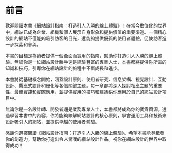 # 前言

歡迎閱讀本書《網站設計指南：打造引人入勝的線上體驗》！在當今數位化的世界中，網站已成為企業、組織和個人展示自身形象和提供價值的重要渠道。一個精心設計的網站不僅能夠吸引訪客的目光，還能夠提供優質的使用者體驗，促使訪客進一步探索和參與。

本書的目標是為讀者提供一個全面而實用的指南，幫助你打造引人入勝的線上體驗。無論你是一位網站設計新手還是經驗豐富的專業人士，本書都將提供你所需的知識和技巧，引導你在網站設計的旅程中不斷成長和進步。

本書將從基礎概念開始，涵蓋設計原則、使用者研究、信息架構、視覺設計、互動設計、響應式設計和優化等各個關鍵主題。每一章都將深入探討相應主題的重要性、最佳實踐和實際應用，並提供實用的技巧和建議供你應用於自己的網站設計項目中。

無論你是一名設計師、開發者還是業務專業人士，本書都將成為你的寶貴資源。透過學習本書中的內容，你將能夠瞭解網站設計的核心原則，學會運用工具和技術來設計吸引人的網站，並提供卓越的使用者體驗。

感謝你選擇閱讀《網站設計指南：打造引人入勝的線上體驗》。希望本書能夠啟發你的創造力，幫助你打造出令人驚嘆的網站設計作品。祝你在網站設計的世界中取得成功！


